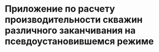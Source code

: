 # Приложение по расчету производительности скважин различного заканчивания на псевдоустановившемся режиме
